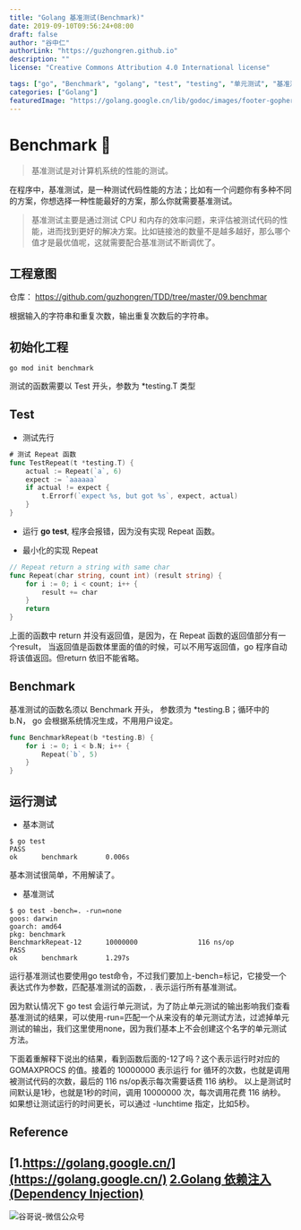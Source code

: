 ```yaml
---
title: "Golang 基准测试(Benchmark)"
date: 2019-09-10T09:56:24+08:00
draft: false
author: "谷中仁"
authorLink: "https://guzhongren.github.io"
description: ""
license: "Creative Commons Attribution 4.0 International license"

tags: ["go", "Benchmark", "golang", "test", "testing", "单元测试", "基准测试", "TDD"]
categories: ["Golang"]
featuredImage: "https://golang.google.cn/lib/godoc/images/footer-gopher.jpg"
---
```


# Benchmark 🧪

> 基准测试是对计算机系统的性能的测试。

在程序中，基准测试，是一种测试代码性能的方法；比如有一个问题你有多种不同的方案，你想选择一种性能最好的方案，那么你就需要基准测试。

> 基准测试主要是通过测试 CPU 和内存的效率问题，来评估被测试代码的性能，进而找到更好的解决方案。比如链接池的数量不是越多越好，那么哪个值才是最优值呢，这就需要配合基准测试不断调优了。

## 工程意图

仓库： <https://github.com/guzhongren/TDD/tree/master/09.benchmar>

根据输入的字符串和重复次数，输出重复次数后的字符串。

## 初始化工程

```shell
go mod init benchmark
```

测试的函数需要以 Test 开头，参数为 *testing.T 类型

## Test

* 测试先行
```go
# 测试 Repeat 函数
func TestRepeat(t *testing.T) {
	actual := Repeat(`a`, 6)
	expect := `aaaaaa`
	if actual != expect {
		t.Errorf(`expect %s, but got %s`, expect, actual)
	}
}
```
* 运行 **go test**, 程序会报错，因为没有实现 Repeat 函数。

* 最小化的实现 Repeat

```go
// Repeat return a string with same char
func Repeat(char string, count int) (result string) {
	for i := 0; i < count; i++ {
		result += char
	}
	return
}
```

上面的函数中 return 并没有返回值，是因为，在 Repeat 函数的返回值部分有一个result，
当返回值是函数体里面的值的时候，可以不用写返回值，go 程序自动将该值返回。但return 依旧不能省略。

## Benchmark

基准测试的函数名须以 Benchmark 开头， 参数须为 *testing.B；循环中的 b.N， go 会根据系统情况生成，不用用户设定。

```go
func BenchmarkRepeat(b *testing.B) {
	for i := 0; i < b.N; i++ {
		Repeat(`b`, 5)
	}
}

```

## 运行测试

* 基本测试

```shell
$ go test
PASS
ok      benchmark       0.006s
```

基本测试很简单，不用解读了。

* 基准测试

```shell
$ go test -bench=. -run=none
goos: darwin
goarch: amd64
pkg: benchmark
BenchmarkRepeat-12      10000000               116 ns/op
PASS
ok      benchmark       1.297s
```

运行基准测试也要使用go test命令，不过我们要加上-bench=标记，它接受一个表达式作为参数，匹配基准测试的函数，. 表示运行所有基准测试。

因为默认情况下 go test 会运行单元测试，为了防止单元测试的输出影响我们查看基准测试的结果，可以使用-run=匹配一个从来没有的单元测试方法，过滤掉单元测试的输出，我们这里使用none，因为我们基本上不会创建这个名字的单元测试方法。

下面着重解释下说出的结果，看到函数后面的-12了吗？这个表示运行时对应的 GOMAXPROCS 的值。接着的 10000000 表示运行 for 循环的次数，也就是调用被测试代码的次数，最后的 116 ns/op表示每次需要话费 116 纳秒。
以上是测试时间默认是1秒，也就是1秒的时间，调用 10000000 次，每次调用花费 116 纳秒。如果想让测试运行的时间更长，可以通过 -lunchtime 指定，比如5秒。





## Reference

[1.https://golang.google.cn/](https://golang.google.cn/)
[2.Golang 依赖注入(Dependency Injection)](https://guzhongren.github.io/2019/09/golang-%E4%BE%9D%E8%B5%96%E6%B3%A8%E5%85%A5dependency-injection/)
----
![谷哥说-微信公众号](https://ftp.bmp.ovh/imgs/2020/02/b7282c60d4d581ad.png)